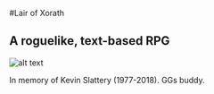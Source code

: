 #Lair of Xorath
## A roguelike, text-based RPG

![alt text](https://s3.amazonaws.com/slashproject/img/misc/somegif.gif)

In memory of Kevin Slattery (1977-2018). GGs buddy.
